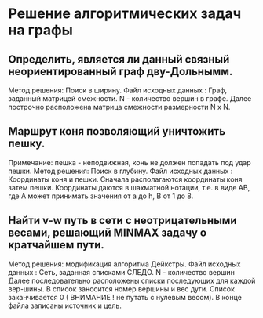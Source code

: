 # Решение алгоритмических задач на графы


## Определить, является ли данный связный неориентированный граф дву-Дольнымм.
Метод решения: Поиск в ширину.
Файл исходных данных : Граф, заданный матрицей смежности. N - количество вершин в графе.
Далее построчно расположена матрица смежности размерности N x N.

## Mаршрут коня позволяющий уничтожить пешку.
Примечание: пешка - неподвижная, конь не должен попадать под удар пешки.
Метод решения: Поиск в глубину.
Файл исходных данных : Координаты коня и пешки.
Сначала располагаются координаты коня затем пешки. 
Координаты даются в шахматной нотации, т.е. в виде АВ, где А может принимать значения от а до h, В от 1 до 8.

## Найти v-w путь в сети с неотрицательными весами, решающий MINMAX задачу о кратчайшем пути.
Метод решения: модификация алгоритма Дейкстры.
Файл исходных данных : Сеть, заданная списками СЛЕДО. N - количество вершин
Далее последовательно расположены списки последующих для каждой вер-шины. В список заносится номер вершины и вес дуги. 
Список заканчивается 0 ( ВНИМАНИЕ ! не путать с нулевым весом). В конце файла записаны источник и цель.